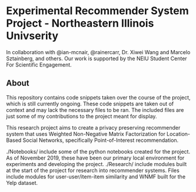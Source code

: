 # Experimental Recommender System Project - Northeastern Illinois Univserity
In collaboration with @ian-mcnair, @rainercarr, Dr. Xiwei Wang and Marcelo Sztainberg, and others. Our work is supported by the NEIU Student Center For Scientific Engagement.

## About

This repository contains code snippets taken over the course of the project, which is still currently ongoing. These code snippets are taken out of context and may lack the necessary files to be ran. The included files are just some of my contributions to the project meant for display.

This research project aims to create a privacy preserving recommender system that uses Weighted Non-Negative Matrix Factorization for Location-Based Social Networks, specifically Point-of-Interest recommendation. 

./Notebooks/ include some of the python notebooks created for the project. As of November 2019, these have been our primary local environment for experiments and developing the project. 
./Research/ include modules built at the start of the project for research into recommender systems. Files include modules for user-user/item-item similarity and WNMF built for the Yelp dataset.
